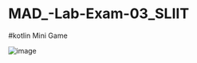 # MAD_-Lab-Exam-03_SLIIT
#kotlin Mini Game
 
 
![image](https://github.com/LasithaRavimal/MAD_-Lab-Exam-03_SLIIT/assets/125814086/4f1f01a0-5db0-4a65-9f3f-62e7527290b3)
